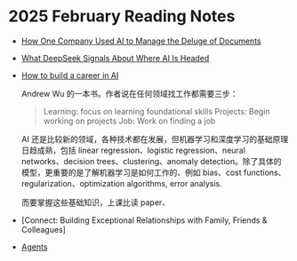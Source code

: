 # 2025 February Reading Notes

- [How One Company Used AI to Manage the Deluge of Documents](https://hbr.org/2025/01/how-one-company-used-ai-to-manage-the-deluge-of-documents)



- [What DeepSeek Signals About Where AI Is Headed](https://hbr.org/2025/02/what-deepseek-signals-about-where-ai-is-headed?ab=HP-hero-latest-text-1)



- [How to build a career in AI](https://info.deeplearning.ai/how-to-build-a-career-in-ai-book)

  Andrew Wu 的一本书。作者说在任何领域找工作都需要三步：

  >
  > Learning: focus on learning foundational skills
  > Projects: Begin working on projects
  > Job: Work on finding a job

  AI 还是比较新的领域，各种技术都在发展，但机器学习和深度学习的基础原理日趋成熟，包括 linear regression、logistic regression、neural networks、decision trees、clustering、anomaly detection。除了具体的模型，更重要的是了解机器学习是如何工作的、例如 bias、cost functions、regularization、optimization algorithms, error analysis.


  而要掌握这些基础知识，上课比读 paper、

- [Connect: Building Exceptional Relationships with Family, Friends & Colleagues]

- [Agents](https://huyenchip.com/2025/01/07/agents.html?utm_source=brevo&utm_campaign=Level%20Up%20-%20Issue%20286&utm_medium=email)



